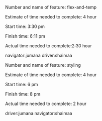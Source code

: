 Number and name of feature: flex-and-temp

Estimate of time needed to complete: 4 hour

Start time: 3:30 pm

Finish time: 6:11 pm

Actual time needed to complete:2:30 hour

navigator:jumana
driver:shaimaa

Number and name of feature: styling

Estimate of time needed to complete: 4 hour

Start time: 6 pm

Finish time: 8 pm

Actual time needed to complete: 2 hour

driver:jumana
navigator:shaimaa